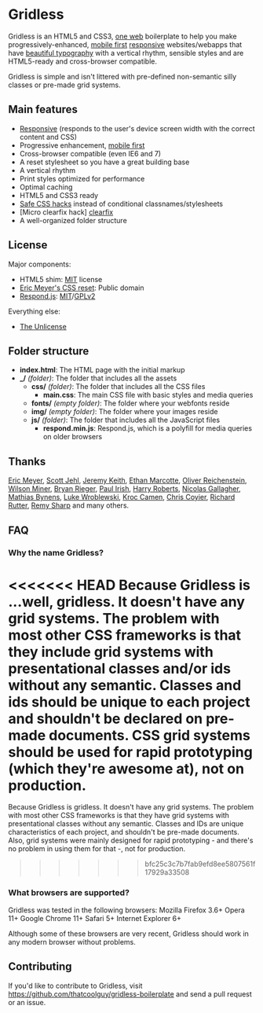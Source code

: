 Gridless
========

Gridless is an HTML5 and CSS3, [one web][one web] boilerplate to help you make progressively-enhanced, [mobile first][mobile first] [responsive][responsive] websites/webapps that have [beautiful typography][100E2R] with a vertical rhythm, sensible styles and are HTML5-ready and cross-browser compatible.

Gridless is simple and isn't littered with pre-defined non-semantic silly classes or pre-made grid systems.

Main features
-------------

- [Responsive][responsive] (responds to the user's device screen width with the correct content and CSS)
- Progressive enhancement, [mobile first][mobile first]
- Cross-browser compatible (even IE6 and 7)
- A reset stylesheet so you have a great building base
- A vertical rhythm
- Print styles optimized for performance
- Optimal caching
- HTML5 and CSS3 ready
- [Safe CSS hacks][safe CSS hacks] instead of conditional classnames/stylesheets
- [Micro clearfix hack] [clearfix]
- A well-organized folder structure

License
-------

Major components:

- HTML5 shim: [MIT][MIT] license
- [Eric Meyer's CSS reset][eric css reset]: Public domain
- [Respond.js][respondjs]: [MIT][MIT]/[GPLv2][GPL]

Everything else:

- [The Unlicense][Unlicense]

Folder structure
----------------

- **index.html**: The HTML page with the initial markup
- **_/** *(folder)*: The folder that includes all the assets
	- **css/** *(folder)*: The folder that includes all the CSS files
		- **main.css**: The main CSS file with basic styles and media queries
	- **fonts/** *(empty folder)*: The folder where your webfonts reside
	- **img/** *(empty folder)*: The folder where your images reside
	- **js/** *(folder)*: The folder that includes all the JavaScript files
		- **respond.min.js**: Respond.js, which is a polyfill for media queries on older browsers

Thanks
------
[Eric Meyer](http://meyerweb.com), [Scott Jehl](http://www.scottjehl.com/), [Jeremy Keith](http://adactio.com/), [Ethan Marcotte](http://ethanmarcotte.com/), [Oliver Reichenstein](http://www.informationarchitects.jp/), [Wilson Miner](http://www.wilsonminer.com/), [Bryan Rieger](http://yiibu.com/), [Paul Irish](http://paulirish.com/), [Harry Roberts](http://csswizardry.com/), [Nicolas Gallagher](http://nicolasgallagher.com/), [Mathias Bynens](http://mathiasbynens.be), [Luke Wroblewski](http://www.lukew.com/), [Kroc Camen](http://camendesign.com/), [Chris Coyier](http://css-tricks.com/), [Richard Rutter](http://clagnut.com/), [Remy Sharp](http://remysharp.com/) and many others.

FAQ
---

### Why the name **Gridless**? ###
<<<<<<< HEAD
Because Gridless is ...well, gridless. It doesn't have any grid systems. The problem with most other CSS frameworks is that they include grid systems with presentational classes and/or ids without any semantic. Classes and ids should be unique to each project and shouldn't be declared on pre-made documents.
CSS grid systems should be used for rapid prototyping (which they're awesome at), not on production.
=======
Because Gridless is gridless. It doesn't have any grid systems. The problem with most other CSS frameworks is that they have grid systems with presentational classes without any semantic. Classes and IDs are unique characteristics of each project, and shouldn't be pre-made documents. Also, grid systems were mainly designed for rapid prototyping - and there's no problem in using them for that -, not for production.
>>>>>>> bfc25c3c7b7fab9efd8ee5807561f17929a33508

### What browsers are supported? ###
Gridless was tested in the following browsers:
Mozilla Firefox 3.6+
Opera 11+
Google Chrome 11+
Safari 5+
Internet Explorer 6+

Although some of these browsers are very recent, Gridless should work in any modern browser without problems.


Contributing
------------

If you'd like to contribute to Gridless, visit https://github.com/thatcoolguy/gridless-boilerplate and send a pull request or an issue.

[MIT]: http://www.opensource.org/licenses/mit-license.php
[Unlicense]: http://unlicense.org/
[GPL]: http://www.gnu.org/licenses/gpl-2.0.html
[one web]: http://adactio.com/journal/1716/
[mobile first]: http://www.lukew.com/ff/entry.asp?933
[responsive]: http://www.alistapart.com/articles/responsive-web-design
[safe CSS hacks]: http://mathiasbynens.be/notes/safe-css-hacks
[clearfix]: http://nicolasgallagher.com/micro-clearfix-hack/
[respondjs]: https://github.com/scottjehl/Respond
[eric css reset]: http://meyerweb.com/eric/tools/css/reset/
[100E2R]: http://www.informationarchitects.jp/en/100e2r/